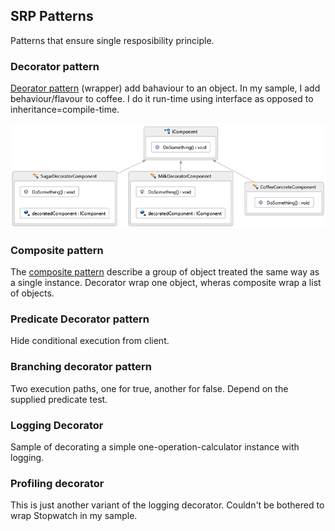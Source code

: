 ## SRP Patterns
Patterns that ensure single resposibility principle.

### Decorator pattern
[Deorator pattern](https://en.wikipedia.org/wiki/Decorator_pattern) (wrapper) add bahaviour to an object. 
In my sample, I add behaviour/flavour to coffee. I do it run-time using interface as opposed to inheritance=compile-time.

![Decorator Pattern](DecoratorPattern/DecoratorPattern.png)

### Composite pattern
The [composite pattern](https://en.wikipedia.org/wiki/Composite_pattern) describe a group 
of object treated the same way as a single instance. Decorator wrap one object, wheras 
composite wrap a list of objects.

### Predicate Decorator pattern
Hide conditional execution from client.

### Branching decorator pattern
Two execution paths, one for true, another for false. Depend on the supplied predicate test.

### Logging Decorator
Sample of decorating a simple one-operation-calculator instance with logging.

### Profiling decorator
This is just another variant of the logging decorator. 
Couldn't be bothered to wrap Stopwatch in my sample.
